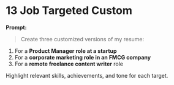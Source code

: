 # 13 Job Targeted Custom

**Prompt:**

> Create three customized versions of my resume:

1. For a **Product Manager role at a startup**
2. For a **corporate marketing role in an FMCG company**
3. For a **remote freelance content writer** role

Highlight relevant skills, achievements, and tone for each target.